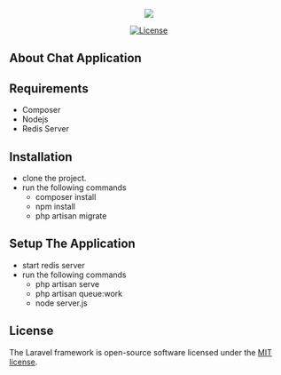 <p align="center"><img src="https://laravel.com/assets/img/components/logo-laravel.svg"></p>

<p align="center">
<a href="https://packagist.org/packages/laravel/framework"><img src="https://poser.pugx.org/laravel/framework/license.svg" alt="License"></a>
</p>

## About Chat Application

## Requirements

- Composer
- Nodejs
- Redis Server

## Installation

- clone the project.
- run the following commands
    - composer install
    - npm install
    - php artisan migrate

## Setup The Application

- start redis server
- run the following commands
    - php artisan serve
    - php artisan queue:work
    - node server.js

## License

The Laravel framework is open-source software licensed under the [MIT license](https://opensource.org/licenses/MIT).
